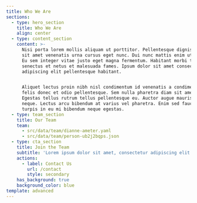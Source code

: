```yaml
---
title: Who We Are
sections:
  - type: hero_section
    title: Who We Are
    align: center
  - type: content_section
    content: >-
      Nisi porta lorem mollis aliquam ut porttitor. Pellentesque dignissim enim
      sit amet venenatis urna cursus eget nunc. Dui nunc mattis enim ut tellus.
      Eu sem integer vitae justo eget magna fermentum. Habitant morbi tristique
      senectus et netus et malesuada fames. Ipsum dolor sit amet consectetur
      adipiscing elit pellentesque habitant.


      Aliquet lectus proin nibh nisl condimentum id venenatis a condimentum. Ac
      felis donec et odio pellentesque. Sem nulla pharetra diam sit amet.
      Egestas tellus rutrum tellus pellentesque eu. Auctor augue mauris augue
      neque. Lectus arcu bibendum at varius vel pharetra. Enim sed faucibus
      turpis in eu mi bibendum neque egestas.
  - type: team_section
    title: Our Team
    team:
      - src/data/team/dianne-ameter.yaml
      - src/data/team/person-ub2j2bqps.json
  - type: cta_section
    title: Join the Team
    subtitle: 'Lorem ipsum dolor sit amet, consectetur adipiscing elit.'
    actions:
      - label: Contact Us
        url: /contact
        style: secondary
    has_background: true
    background_color: blue
template: advanced
---
```

